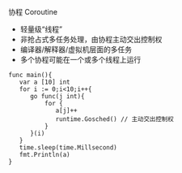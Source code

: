 协程 Coroutine

* 轻量级“线程”
* 非抢占式多任务处理，由协程主动交出控制权
* 编译器/解释器/虚拟机层面的多任务
* 多个协程可能在一个或多个线程上运行

```
func main(){
   var a [10] int
   for i := 0;i<10;i++{
      go func(j int){
          for {
             a[j]++
             runtime.Gosched() // 主动交出控制权
          } 
      }(i)
   }
   time.sleep(time.Millsecond)
   fmt.Println(a)
}
```



